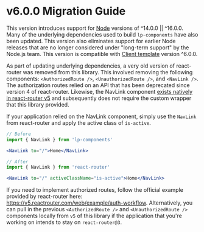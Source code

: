 # v6.0.0 Migration Guide

This version introduces support for [Node](https://nodejs.org/en/) versions of ^14.0.0 || ^16.0.0. Many of the underlying dependencies used to build `lp-components` have also been updated. This version also eliminates support for earlier Node releases that are no longer considered under "long-term support" by the Node.js team. This version is compatible with [Client template](https://github.com/LaunchPadLab/client-template) version ^6.0.0.

As part of updating underlying dependencies, a very old version of react-router was removed from this library. This involved removing the following components: `<AuthorizedRoute />`, `<UnauthorizedRoute />`, and `<NavLink />`. The authorization routes relied on an API that has been deprecated since version 4 of react-router. Likewise, the NavLink component [exists natively in react-router v5](https://v5.reactrouter.com/web/api/NavLink) and subsequently does not require the custom wrapper that this library provided.

If your application relied on the NavLink component, simply use the `NavLink` from react-router and apply the active class of `is-active`.

```jsx
// Before
import { NavLink } from 'lp-components'

<NavLink to="/">Home</NavLink>

// After
import { NavLink } from 'react-router'

<NavLink to="/" activeClassName="is-active">Home</NavLink>
```

If you need to implement authorized routes, follow the official example provided by react-router here: https://v5.reactrouter.com/web/example/auth-workflow. Alternatively, you can pull in the previous `<AuthorizedRoute />` and `<UnauthorizedRoute />` components locally from `v5` of this library if the application that you're working on intends to stay on `react-router@3`.